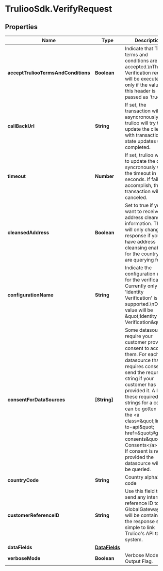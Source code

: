 # TruliooSdk.VerifyRequest

## Properties

Name | Type | Description | Notes
------------ | ------------- | ------------- | -------------
**acceptTruliooTermsAndConditions** | **Boolean** | Indicate that Trulioo terms and conditions are accepted.\\nThe Verification request will be executed only if the value of this header is passed as &#39;true&#39;. | [optional] 
**callBackUrl** | **String** | If set, the transaction will run asyncronously and trulioo will try to update the client with transaction state updates until completed. | [optional] 
**timeout** | **Number** | If set, trulioo will try to update the client syncronously within the timeout in seconds. If failed to accomplish, the transaction will be canceled. | [optional] 
**cleansedAddress** | **Boolean** | Set to true if you want to receive address cleanse information. This will only change the response if you have address cleansing enabled for the country you are querying for. | [optional] 
**configurationName** | **String** | Indicate the configuration used for the verification. Currently only &#39;Identity Verification&#39; is supported.\\nDefault value will be \&quot;Identity Verification\&quot; | [optional] 
**consentForDataSources** | **[String]** | Some datasources require your customer provide consent to access them. For each datasource that requires consent, send the requred string if your customer has provided it. A list of these required strings for a country can be gotten by the &lt;a class&#x3D;\&quot;link-to-api\&quot; href&#x3D;\&quot;#get-consents\&quot;&gt;Get Consents&lt;/a&gt; call. If consent is not provided the datasource will not be queried. | [optional] 
**countryCode** | **String** | Country alpha2 code | 
**customerReferenceID** | **String** | Use this field to send any internal reference ID to GlobalGateway. It will be contained in the response so it is simple to link Trulioo&#39;s API to your system. | [optional] 
**dataFields** | [**DataFields**](DataFields.md) |  | 
**verboseMode** | **Boolean** | Verbose Mode Output Flag. | [optional] 


